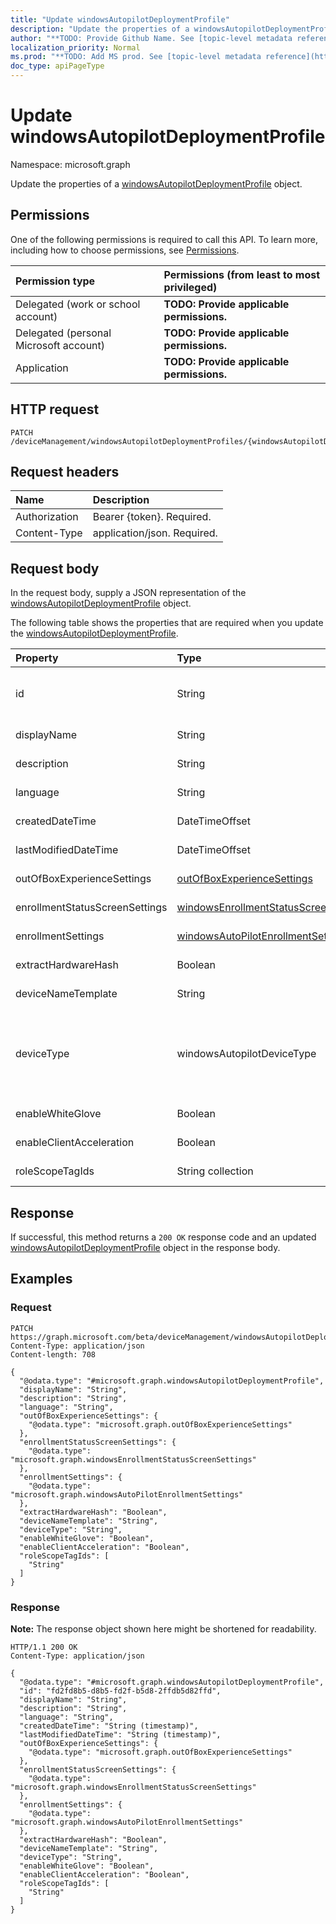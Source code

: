 ```yaml
---
title: "Update windowsAutopilotDeploymentProfile"
description: "Update the properties of a windowsAutopilotDeploymentProfile object."
author: "**TODO: Provide Github Name. See [topic-level metadata reference](https://msgo.azurewebsites.net/add/document/guidelines/metadata.html#topic-level-metadata)**"
localization_priority: Normal
ms.prod: "**TODO: Add MS prod. See [topic-level metadata reference](https://msgo.azurewebsites.net/add/document/guidelines/metadata.html#topic-level-metadata)**"
doc_type: apiPageType
---
```


# Update windowsAutopilotDeploymentProfile
Namespace: microsoft.graph

Update the properties of a [windowsAutopilotDeploymentProfile](../resources/intune-windowsautopilotdeploymentprofile.md) object.

## Permissions
One of the following permissions is required to call this API. To learn more, including how to choose permissions, see [Permissions](/graph/permissions-reference).

|Permission type|Permissions (from least to most privileged)|
|:---|:---|
|Delegated (work or school account)|**TODO: Provide applicable permissions.**|
|Delegated (personal Microsoft account)|**TODO: Provide applicable permissions.**|
|Application|**TODO: Provide applicable permissions.**|

## HTTP request

<!-- {
  "blockType": "ignored"
}
-->
``` http
PATCH /deviceManagement/windowsAutopilotDeploymentProfiles/{windowsAutopilotDeploymentProfileId}
```

## Request headers
|Name|Description|
|:---|:---|
|Authorization|Bearer {token}. Required.|
|Content-Type|application/json. Required.|

## Request body
In the request body, supply a JSON representation of the [windowsAutopilotDeploymentProfile](../resources/intune-windowsautopilotdeploymentprofile.md) object.

The following table shows the properties that are required when you update the [windowsAutopilotDeploymentProfile](../resources/intune-windowsautopilotdeploymentprofile.md).

|Property|Type|Description|
|:---|:---|:---|
|id|String|**TODO: Add Description** Inherited from [entity](../resources/entity.md)|
|displayName|String|**TODO: Add Description**|
|description|String|**TODO: Add Description**|
|language|String|**TODO: Add Description**|
|createdDateTime|DateTimeOffset|**TODO: Add Description**|
|lastModifiedDateTime|DateTimeOffset|**TODO: Add Description**|
|outOfBoxExperienceSettings|[outOfBoxExperienceSettings](../resources/intune-outofboxexperiencesettings.md)|**TODO: Add Description**|
|enrollmentStatusScreenSettings|[windowsEnrollmentStatusScreenSettings](../resources/intune-windowsenrollmentstatusscreensettings.md)|**TODO: Add Description**|
|enrollmentSettings|[windowsAutoPilotEnrollmentSettings](../resources/intune-windowsautopilotenrollmentsettings.md)|**TODO: Add Description**|
|extractHardwareHash|Boolean|**TODO: Add Description**|
|deviceNameTemplate|String|**TODO: Add Description**|
|deviceType|windowsAutopilotDeviceType|**TODO: Add Description**. Possible values are: `windowsPc`, `surfaceHub2`, `holoLens`.|
|enableWhiteGlove|Boolean|**TODO: Add Description**|
|enableClientAcceleration|Boolean|**TODO: Add Description**|
|roleScopeTagIds|String collection|**TODO: Add Description**|



## Response

If successful, this method returns a `200 OK` response code and an updated [windowsAutopilotDeploymentProfile](../resources/intune-windowsautopilotdeploymentprofile.md) object in the response body.

## Examples

### Request
<!-- {
  "blockType": "request",
  "name": "update_windowsautopilotdeploymentprofile"
}
-->
``` http
PATCH https://graph.microsoft.com/beta/deviceManagement/windowsAutopilotDeploymentProfiles/{windowsAutopilotDeploymentProfileId}
Content-Type: application/json
Content-length: 708

{
  "@odata.type": "#microsoft.graph.windowsAutopilotDeploymentProfile",
  "displayName": "String",
  "description": "String",
  "language": "String",
  "outOfBoxExperienceSettings": {
    "@odata.type": "microsoft.graph.outOfBoxExperienceSettings"
  },
  "enrollmentStatusScreenSettings": {
    "@odata.type": "microsoft.graph.windowsEnrollmentStatusScreenSettings"
  },
  "enrollmentSettings": {
    "@odata.type": "microsoft.graph.windowsAutoPilotEnrollmentSettings"
  },
  "extractHardwareHash": "Boolean",
  "deviceNameTemplate": "String",
  "deviceType": "String",
  "enableWhiteGlove": "Boolean",
  "enableClientAcceleration": "Boolean",
  "roleScopeTagIds": [
    "String"
  ]
}
```


### Response
**Note:** The response object shown here might be shortened for readability.
<!-- {
  "blockType": "response",
  "truncated": true
}
-->
``` http
HTTP/1.1 200 OK
Content-Type: application/json

{
  "@odata.type": "#microsoft.graph.windowsAutopilotDeploymentProfile",
  "id": "fd2fd8b5-d8b5-fd2f-b5d8-2ffdb5d82ffd",
  "displayName": "String",
  "description": "String",
  "language": "String",
  "createdDateTime": "String (timestamp)",
  "lastModifiedDateTime": "String (timestamp)",
  "outOfBoxExperienceSettings": {
    "@odata.type": "microsoft.graph.outOfBoxExperienceSettings"
  },
  "enrollmentStatusScreenSettings": {
    "@odata.type": "microsoft.graph.windowsEnrollmentStatusScreenSettings"
  },
  "enrollmentSettings": {
    "@odata.type": "microsoft.graph.windowsAutoPilotEnrollmentSettings"
  },
  "extractHardwareHash": "Boolean",
  "deviceNameTemplate": "String",
  "deviceType": "String",
  "enableWhiteGlove": "Boolean",
  "enableClientAcceleration": "Boolean",
  "roleScopeTagIds": [
    "String"
  ]
}
```

